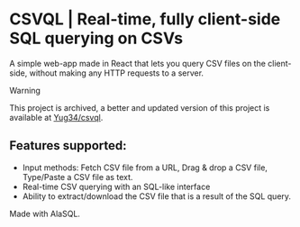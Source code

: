 # CSVQL | Real-time, fully client-side SQL querying on CSVs

A simple web-app made in React that lets you query CSV files on the client-side, without making any HTTP requests to a server.

> [!WARNING]  
> This project is archived, a better and updated version of this project is available at [Yug34/csvql](https://github.com/Yug34/csvql).

## Features supported:

- Input methods: Fetch CSV file from a URL, Drag & drop a CSV file, Type/Paste a CSV file as text.
- Real-time CSV querying with an SQL-like interface
- Ability to extract/download the CSV file that is a result of the SQL query.

Made with AlaSQL.
